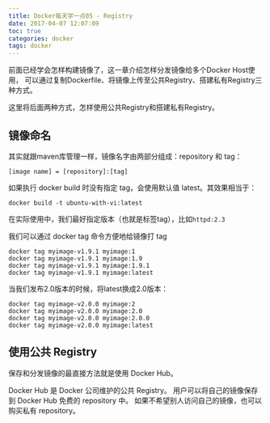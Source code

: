 ```yaml
---
title: Docker每天学一点05 - Registry
date: 2017-04-07 12:07:09
toc: true
categories: docker
tags: docker
---
```


前面已经学会怎样构建镜像了，这一章介绍怎样分发镜像给多个Docker Host使用，
可以通过复制Dockerfile、将镜像上传至公共Registry、搭建私有Registry三种方式。

这里将后面两种方式，怎样使用公共Registry和搭建私有Registry。<!--more-->

## 镜像命名
其实就跟maven库管理一样，镜像名字由两部分组成：repository 和 tag：
```
[image name] = [repository]:[tag]
```

如果执行 docker build 时没有指定 tag，会使用默认值 latest。其效果相当于：

```
docker build -t ubuntu-with-vi:latest
```

在实际使用中，我们最好指定版本（也就是标签tag），比如`httpd:2.3`

我们可以通过 docker tag 命令方便地给镜像打 tag

```
docker tag myimage-v1.9.1 myimage:1
docker tag myimage-v1.9.1 myimage:1.9
docker tag myimage-v1.9.1 myimage:1.9.1
docker tag myimage-v1.9.1 myimage:latest
```

当我们发布2.0版本的时候，将latest换成2.0版本：

```
docker tag myimage-v2.0.0 myimage:2
docker tag myimage-v2.0.0 myimage:2.0
docker tag myimage-v2.0.0 myimage:2.0.0
docker tag myimage-v2.0.0 myimage:latest
```

## 使用公共 Registry

保存和分发镜像的最直接方法就是使用 Docker Hub。

Docker Hub 是 Docker 公司维护的公共 Registry。
用户可以将自己的镜像保存到 Docker Hub 免费的 repository 中。
如果不希望别人访问自己的镜像，也可以购买私有 repository。



